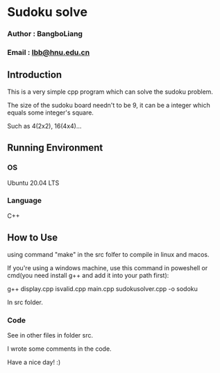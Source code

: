 # Sudoku solve

### Author : BangboLiang 

### Email : lbb@hnu.edu.cn

## Introduction

This is a very simple cpp program which can solve the sudoku problem.

The size of the sudoku board needn't to be 9, it can be a integer which equals some integer's square.

Such as 4(2x2), 16(4x4)...



## Running Environment

### OS

Ubuntu 20.04 LTS

### Language

C++

## How to Use

using command "make" in the src folfer to compile in linux and macos.

If you're using a windows machine, use this command in poweshell or cmd(you need install g++ and add it into your path first):

g++ display.cpp isvalid.cpp main.cpp sudokusolver.cpp -o sodoku

In src folder.
### Code

See in other files in folder src.

I wrote some comments in the code.

Have a nice day! :)
